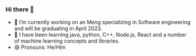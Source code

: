### Hi there 👋

<!--
**dpwalz/dpwalz** is a ✨ _special_ ✨ repository because its `README.md` (this file) appears on your GitHub profile.

Here are some ideas to get you started:

- 🔭 I’m currently working on ...
- 🌱 I’m currently learning ...
- 😄 Pronouns: ...

-->
- 🔭 I’m currently working on an Meng specializing in Software engineering and will be graduating in April 2023.
- 🌱 I have been learning java, python, C++, Node.js, React and a number of machine learning concepts and libraries. 
- 😄 Pronouns: He/Him
